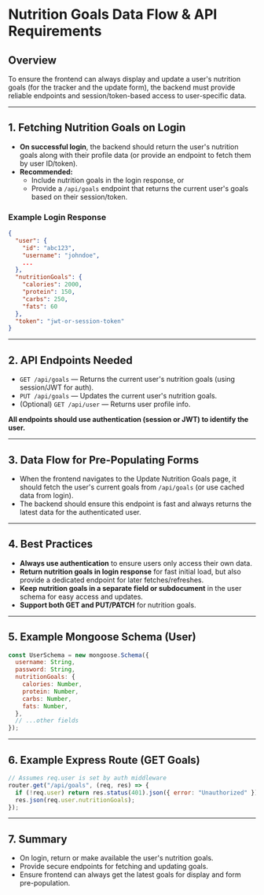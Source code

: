 # Nutrition Goals Data Flow & API Requirements

## Overview

To ensure the frontend can always display and update a user's nutrition goals (for the tracker and the update form), the backend must provide reliable endpoints and session/token-based access to user-specific data.

---

## 1. Fetching Nutrition Goals on Login

- **On successful login**, the backend should return the user's nutrition goals along with their profile data (or provide an endpoint to fetch them by user ID/token).
- **Recommended:**
  - Include nutrition goals in the login response, or
  - Provide a `/api/goals` endpoint that returns the current user's goals based on their session/token.

### Example Login Response

```json
{
  "user": {
    "id": "abc123",
    "username": "johndoe",
    ...
  },
  "nutritionGoals": {
    "calories": 2000,
    "protein": 150,
    "carbs": 250,
    "fats": 60
  },
  "token": "jwt-or-session-token"
}
```

---

## 2. API Endpoints Needed

- `GET /api/goals` — Returns the current user's nutrition goals (using session/JWT for auth).
- `PUT /api/goals` — Updates the current user's nutrition goals.
- (Optional) `GET /api/user` — Returns user profile info.

**All endpoints should use authentication (session or JWT) to identify the user.**

---

## 3. Data Flow for Pre-Populating Forms

- When the frontend navigates to the Update Nutrition Goals page, it should fetch the user's current goals from `/api/goals` (or use cached data from login).
- The backend should ensure this endpoint is fast and always returns the latest data for the authenticated user.

---

## 4. Best Practices

- **Always use authentication** to ensure users only access their own data.
- **Return nutrition goals in login response** for fast initial load, but also provide a dedicated endpoint for later fetches/refreshes.
- **Keep nutrition goals in a separate field or subdocument** in the user schema for easy access and updates.
- **Support both GET and PUT/PATCH** for nutrition goals.

---

## 5. Example Mongoose Schema (User)

```js
const UserSchema = new mongoose.Schema({
  username: String,
  password: String,
  nutritionGoals: {
    calories: Number,
    protein: Number,
    carbs: Number,
    fats: Number,
  },
  // ...other fields
});
```

---

## 6. Example Express Route (GET Goals)

```js
// Assumes req.user is set by auth middleware
router.get("/api/goals", (req, res) => {
  if (!req.user) return res.status(401).json({ error: "Unauthorized" });
  res.json(req.user.nutritionGoals);
});
```

---

## 7. Summary

- On login, return or make available the user's nutrition goals.
- Provide secure endpoints for fetching and updating goals.
- Ensure frontend can always get the latest goals for display and form pre-population.
